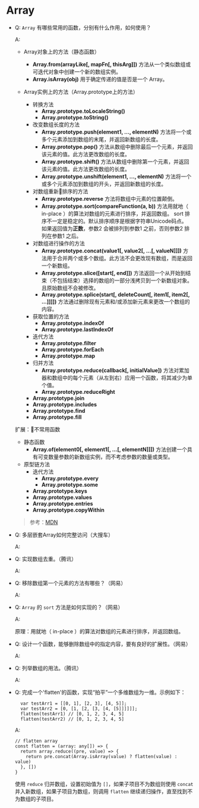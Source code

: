 # Array

- Q: `Array` 有哪些常用的函数，分别有什么作用，如何使用？

  A:

  - Array对象上的方法（静态函数）
    - **Array.from(arrayLike[, mapFn[, thisArg]])** 方法从一个类似数组或可迭代对象中创建一个新的数组实例。
    - **Array.isArray(obj)** 用于确定传递的值是否是一个 Array。

  - Array实例上的方法（Array.prototype上的方法）
    - 转换方法
      - **Array.prototype.toLocaleString()**
      - **Array.prototype.toString()**
    - 改变数组长度的方法
      - **Array.prototype.push(element1, ..., elementN)** 方法将一个或多个元素添加到数组的末尾，并返回新数组的长度。
      - **Array.prototype.pop()** 方法从数组中删除最后一个元素，并返回该元素的值。此方法更改数组的长度。
      - **Array.prototype.shift()** 方法从数组中删除第一个元素，并返回该元素的值。此方法更改数组的长度。
      - **Array.prototype.unshift(element1, ..., elementN)** 方法将一个或多个元素添加到数组的开头，并返回新数组的长度。
    - 对数组重新排序的方法
      - **Array.prototype.reverse** 方法将数组中元素的位置颠倒。
      - **Array.prototype.sort(compareFunction(a, b))** 方法用就地（ in-place ）的算法对数组的元素进行排序，并返回数组。 sort 排序不一定是稳定的。默认排序顺序是根据字符串Unicode码点。 如果返回值为**正数**，参数2 会被排列到参数1 之前，否则参数2 排列在参数1 之后。
    - 对数组进行操作的方法
      - **Array.prototype.concat(value1[, value2[, ...[, valueN]]])** 方法用于合并两个或多个数组。此方法不会更改现有数组，而是返回一个新数组。
      - **Array.prototype.slice([start[, end]])** 方法返回一个从开始到结束（不包括结束）选择的数组的一部分浅拷贝到一个新数组对象。且原始数组不会被修改。
      - **Array.prototype.splice(start[, deleteCount[, item1[, item2[, ...]]]])** 方法通过删除现有元素和/或添加新元素来更改一个数组的内容。
    - 获取位置的方法
      - **Array.prototype.indexOf**
      - **Array.prototype.lastIndexOf**
    - 迭代方法
      - **Array.prototype.filter**
      - **Array.prototype.forEach**
      - **Array.prototype.map**
    - 归并方法
      - **Array.prototype.reduce(callback[, initialValue])** 方法对累加器和数组中的每个元素（从左到右）应用一个函数，将其减少为单个值。
      - **Array.prototype.reduceRight**
    - **Array.prototype.join**
    - **Array.prototype.includes**
    - **Array.prototype.find**
    - **Array.prototype.fill**

  扩展：不常用函数
  - 静态函数
    - **Array.of(element0[, element1[, ...[, elementN]]])** 方法创建一个具有可变数量参数的新数组实例，而不考虑参数的数量或类型。
  - 原型链方法
    - 迭代方法
      - **Array.prototype.every**
      - **Array.prototype.some**
    - **Array.prototype.keys**
    - **Array.prototype.values**
    - **Array.prototype.entries**
    - **Array.prototype.copyWithin**

  > 参考：[MDN](https://developer.mozilla.org/zh-CN/docs/Web/JavaScript/Reference/Global_Objects/Array)

- Q: 多层嵌套Array如何完整访问（大搜车）

  A:

- Q: 实现数组去重。（腾讯）

  A:

- Q: 移除数组第一个元素的方法有哪些？（网易）

  A:

- Q: `Array` 的 `sort` 方法是如何实现的？（网易）

  A:

  原理：用就地（ in-place ）的算法对数组的元素进行排序，并返回数组。

- Q: 设计一个函数，能够删除数组中的指定内容，要有良好的扩展性。（网易）

  A:

- Q: 列举数组的用法。（腾讯）

  A:

- Q: 完成一个'flatten'的函数，实现“拍平”一个多维数组为一维。示例如下：
  ```
    var testArr1 = [[0, 1], [2, 3], [4, 5]];
    var testArr2 = [0, [1, [2, [3, [4, [5]]]]]];
    flatten(testArr1) // [0, 1, 2, 3, 4, 5]
    flatten(testArr2) // [0, 1, 2, 3, 4, 5]
  ```

  A:

  ```
  // flatten array
  const flatten = (array: any[]) => {
    return array.reduce((pre, value) => {
      return pre.concat(Array.isArray(value) ? flatten(value) : value)
    }, [])
  }
  ```
  使用 `reduce` 归并数组，设置初始值为 `[]`，如果子项目不为数组则使用 `concat` 并入新数组，如果子项目为数组，则调用 `flatten` 继续递归操作，直至找到不为数组的子项目。